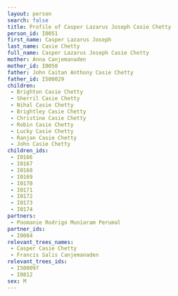 ```yaml
---
layout: person
search: false
title: Profile of Casper Lazarus Joseph Casie Chetty
person_id: I0051
first_name: Casper Lazarus Joseph
last_name: Casie Chetty
full_name: Casper Lazarus Joseph Casie Chetty
mother: Anna Canjemanaden
mother_id: I0050
father: John Caitan Anthony Casie Chetty
father_id: I500029
children:
 - Brighton Casie Chetty
 - Sherril Casie Chetty
 - Nihal Casie Chetty
 - Brightley Casie Chetty
 - Christine Casie Chetty
 - Robin Casie Chetty
 - Lucky Casie Chetty
 - Ranjan Casie Chetty
 - John Casie Chetty
children_ids:
 - I0166
 - I0167
 - I0168
 - I0169
 - I0170
 - I0171
 - I0172
 - I0173
 - I0174
partners:
 - Poomanie Rodrigo Muniaram Perumal
partner_ids:
 - I0084
relevant_trees_names:
 - Casper Casie Chetty
 - Francis Salis Canjemanaden
relevant_trees_ids:
 - I500097
 - I0812
sex: M
---
```



